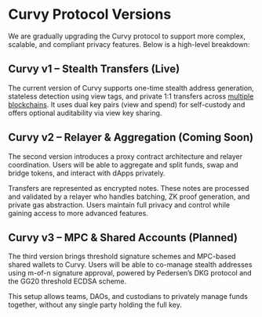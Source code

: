 # Curvy Protocol Versions

We are gradually upgrading the Curvy protocol to support more complex, scalable, and compliant privacy features. Below is a high-level breakdown:

## Curvy v1 – Stealth Transfers (Live)

The current version of Curvy supports one-time stealth address generation, stateless detection using view tags, and private 1:1 transfers across [multiple blockchains](./wallets-and-networks.html#supported-networks). It uses dual key pairs (view and spend) for self-custody and offers optional auditability via view key sharing.

## Curvy v2 – Relayer & Aggregation (Coming Soon)

The second version introduces a proxy contract architecture and relayer coordination. Users will be able to aggregate and split funds, swap and bridge tokens, and interact with dApps privately.

Transfers are represented as encrypted notes. These notes are processed and validated by a relayer who handles batching, ZK proof generation, and private gas abstraction. Users maintain full privacy and control while gaining access to more advanced features.

## Curvy v3 – MPC & Shared Accounts (Planned)

The third version brings threshold signature schemes and MPC-based shared wallets to Curvy. Users will be able to co-manage stealth addresses using m-of-n signature approval, powered by Pedersen’s DKG protocol and the GG20 threshold ECDSA scheme.

This setup allows teams, DAOs, and custodians to privately manage funds together, without any single party holding the full key.
